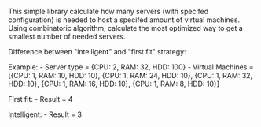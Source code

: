 This simple library calculate how many servers (with specifed configuration) is needed to host a specifed amount of virtual machines.
Using combinatoric algorithm, calculate the most optimized way to get a smallest number of needed servers.

Difference between "intelligent" and "first fit" strategy:

Example:
    - Server type = {CPU: 2, RAM: 32, HDD: 100}
    - Virtual Machines = [{CPU: 1, RAM: 10, HDD: 10},
                          {CPU: 1, RAM: 24, HDD: 10}, 
                          {CPU: 1, RAM: 32, HDD: 10}, 
                          {CPU: 1, RAM: 16, HDD: 10}, 
                          {CPU: 1, RAM: 8, HDD: 10}]

First fit:
    - Result = 4
    
Intelligent:
    - Result = 3
